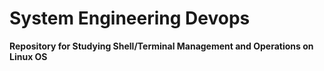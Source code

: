 # System Engineering Devops

**Repository for Studying Shell/Terminal Management and Operations on Linux OS**